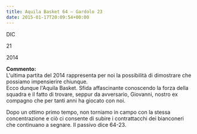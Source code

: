 ```yaml
---
title: Aquila Basket 64 – Gardolo 23
date: 2015-01-17T20:09:54+00:00
---
```

DIC

21

2014

**Commento:**  
L'ultima partita del 2014 rappresenta per noi la possibilità di dimostrare che possiamo impensierire chiunque.  
Ecco dunque l'Aquila Basket. Sfida affascinante conoscendo la forza della squadra e il fatto di trovare, seppur da avversario, Giovanni, nostro ex compagno che per tanti anni ha giocato con noi.

Dopo un ottimo primo tempo, non torniamo in campo con la stessa concentrazione e ciò ci consente di subire i contrattacchi dei bianconeri che continuano a segnare. Il passivo dice 64-23.